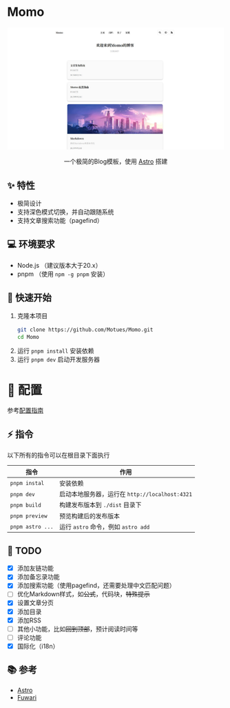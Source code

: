# Momo

<div align="center">
    <img src="./doc/images/index-light.jpg">
    <p>一个极简的Blog模板，使用 <a href="https://astro.build/">Astro</a> 搭建</p>
    <!-- <small><a href="../README.md">English</a></small> <small><ins>简体中文</ins></small> -->
</div>

## ✨ 特性

* 极简设计
* 支持深色模式切换，并自动跟随系统
* 支持文章搜索功能（pagefind）

## 💻 环境要求

* Node.js （建议版本大于20.x）
* pnpm （使用 `npm -g pnpm` 安装）

## 🚀 快速开始

1. 克隆本项目
    ```bash
    git clone https://github.com/Motues/Momo.git
    cd Momo
    ```
2. 运行 `pnpm install` 安装依赖
3. 运行 `pnpm dev` 启动开发服务器

# 🔧 配置

参考[配置指南](./doc/config_zh-ch.md)

## ⚡ 指令

以下所有的指令可以在根目录下面执行

| 指令 | 作用 |
| --- | --- |
| `pnpm instal` | 安装依赖 |
| `pnpm dev` | 启动本地服务器，运行在 `http://localhost:4321` |
| `pnpm build` | 构建发布版本到 `./dist` 目录下 |
| `pnpm preview` | 预览构建后的发布版本 |
| `pnpm astro ...` | 运行 `astro` 命令，例如 `astro add` |


## 📜 TODO

- [x] 添加友链功能
- [x] 添加备忘录功能
- [x] 添加搜索功能（使用pagefind，还需要处理中文匹配问题）
- [ ] 优化Markdown样式，如~~公式~~，代码块，~~特殊提示~~
- [x] 设置文章分页
- [x] 添加目录
- [x] 添加RSS
- [ ] 其他小功能，比如~~回到顶部~~，预计阅读时间等
- [ ] 评论功能
- [x] 国际化（i18n）

## 📚 参考

* [Astro](https://astro.build/)
* [Fuwari](https://github.com/saicaca/fuwari)

